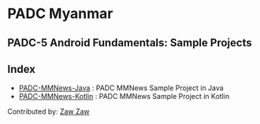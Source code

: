 # PADC Myanmar
## PADC-5 Android Fundamentals: Sample Projects

## Index
- [PADC-MMNews-Java](https://github.com/zawzaww/padc-fun-samples/tree/fun-5/PADC-MMNews-Java) : PADC MMNews Sample Project in Java
- [PADC-MMNews-Kotlin](https://github.com/zawzaww/padc-fun-samples/tree/fun-5/PADC-MMNews-Kotlin) : PADC MMNews Sample Project in Kotlin

Contributed by: [Zaw Zaw](https://zawzaww.github.io)
